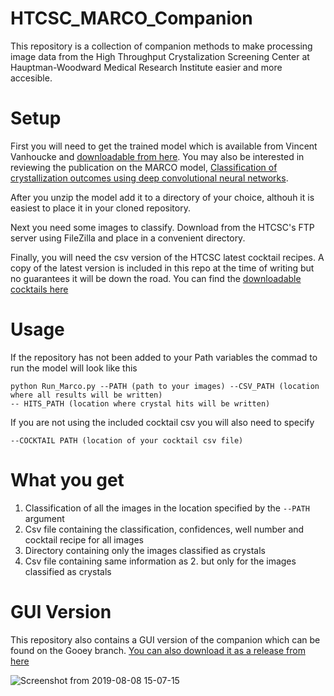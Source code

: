 # HTCSC_MARCO_Companion

This repository is a collection of companion methods to make processing image data from the High Throughput Crystalization Screening Center at Hauptman-Woodward Medical Research Institute easier and more accesible. 

# Setup

First you will need to get the trained model which is available from Vincent Vanhoucke and [downloadable from here](https://storage.googleapis.com/marco-168219-model/savedmodel.zip). You may also be interested in reviewing the publication on the MARCO model, 
[Classification of crystallization outcomes using deep convolutional neural networks](https://arxiv.org/abs/1803.10342).

After you unzip the model add it to a directory of your choice, althouh it is easiest to place it in your cloned repository.

Next you need some images to classify. Download from the HTCSC's FTP server using FileZilla and place in a convenient directory.

Finally, you will need the csv version of the HTCSC latest cocktail recipes. A copy of the latest version is included in this repo at the time of writing but no guarantees it will be down the road. You can find the [downloadable cocktails here](https://hwi.buffalo.edu/crystallization-cocktails/)

# Usage

If the repository has not been added to your Path variables the commad to run the model will look like this

```
python Run_Marco.py --PATH (path to your images) --CSV_PATH (location where all results will be written) 
-- HITS_PATH (location where crystal hits will be written)
```
If you are not using the included cocktail csv you will also need to specify 
```
--COCKTAIL PATH (location of your cocktail csv file)
```

# What you get

1. Classification of all the images in the location specified by the `--PATH` argument
2. Csv file containing the classification, confidences, well number and cocktail recipe for all images
3. Directory containing only the images classified as crystals 
4. Csv file containing same information as 2. but only for the images classified as crystals 

# GUI Version
This repository also contains a GUI version of the companion which can be found on the Gooey branch. 
[You can also download it as a release from here](https://github.com/EthanHolleman/HTCSC_MARCO_Companion/tree/Gooey)

![Screenshot from 2019-08-08 15-07-15](https://user-images.githubusercontent.com/45807040/62734298-473c4d00-b9ee-11e9-84b7-1d9574dc0c38.png)
